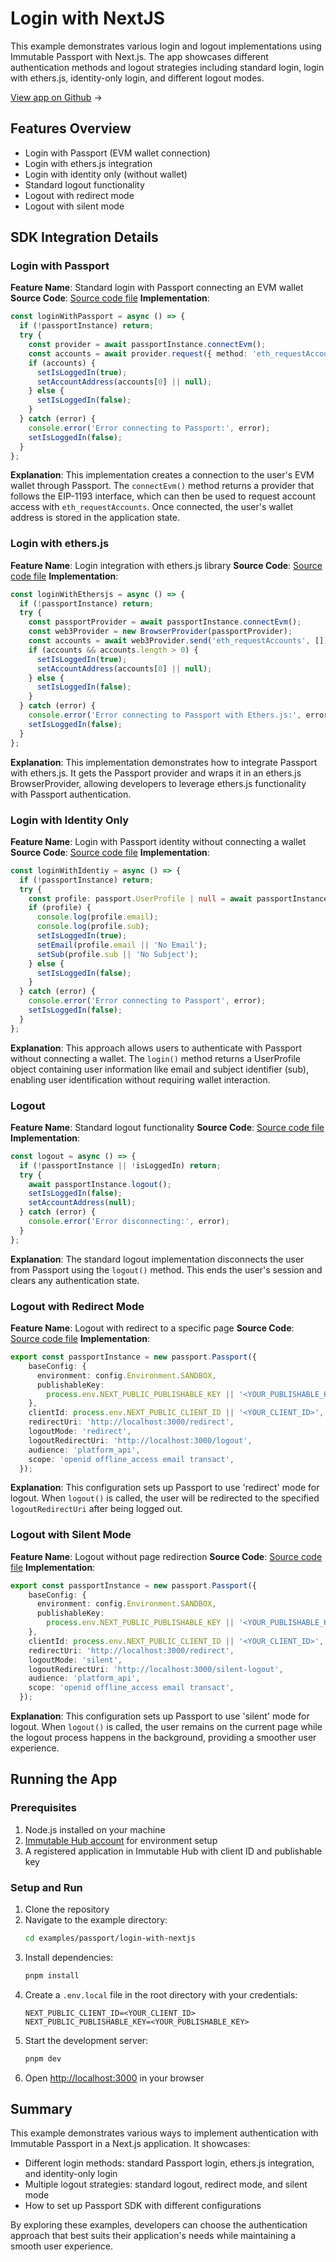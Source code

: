 <div class="display-none">

# Login with NextJS

</div>

This example demonstrates various login and logout implementations using Immutable Passport with Next.js. The app showcases different authentication methods and logout strategies including standard login, login with ethers.js, identity-only login, and different logout modes.

<div class="button-component">

[View app on Github](https://github.com/immutable/ts-immutable-sdk/tree/main/examples/passport/login-with-nextjs) <span class="button-component-arrow">→</span>

</div>

## Features Overview

- Login with Passport (EVM wallet connection)
- Login with ethers.js integration
- Login with identity only (without wallet)
- Standard logout functionality
- Logout with redirect mode
- Logout with silent mode

## SDK Integration Details

### Login with Passport
**Feature Name**: Standard login with Passport connecting an EVM wallet
**Source Code**: [Source code file](https://github.com/immutable/ts-immutable-sdk/blob/main/examples/passport/login-with-nextjs/src/app/login-with-passport/page.tsx)
**Implementation**:
```typescript
const loginWithPassport = async () => {
  if (!passportInstance) return;
  try {
    const provider = await passportInstance.connectEvm();
    const accounts = await provider.request({ method: 'eth_requestAccounts' });
    if (accounts) {
      setIsLoggedIn(true);
      setAccountAddress(accounts[0] || null); 
    } else {
      setIsLoggedIn(false);
    }
  } catch (error) {
    console.error('Error connecting to Passport:', error);
    setIsLoggedIn(false);
  }
};
```
**Explanation**: This implementation creates a connection to the user's EVM wallet through Passport. The `connectEvm()` method returns a provider that follows the EIP-1193 interface, which can then be used to request account access with `eth_requestAccounts`. Once connected, the user's wallet address is stored in the application state.

### Login with ethers.js
**Feature Name**: Login integration with ethers.js library
**Source Code**: [Source code file](https://github.com/immutable/ts-immutable-sdk/blob/main/examples/passport/login-with-nextjs/src/app/login-with-etherjs/page.tsx)
**Implementation**:
```typescript
const loginWithEthersjs = async () => {
  if (!passportInstance) return;
  try {
    const passportProvider = await passportInstance.connectEvm();
    const web3Provider = new BrowserProvider(passportProvider);
    const accounts = await web3Provider.send('eth_requestAccounts', []);
    if (accounts && accounts.length > 0) {
      setIsLoggedIn(true);
      setAccountAddress(accounts[0] || null);
    } else {
      setIsLoggedIn(false);
    }
  } catch (error) {
    console.error('Error connecting to Passport with Ethers.js:', error);
    setIsLoggedIn(false);
  }
};
```
**Explanation**: This implementation demonstrates how to integrate Passport with ethers.js. It gets the Passport provider and wraps it in an ethers.js BrowserProvider, allowing developers to leverage ethers.js functionality with Passport authentication.

### Login with Identity Only
**Feature Name**: Login with Passport identity without connecting a wallet
**Source Code**: [Source code file](https://github.com/immutable/ts-immutable-sdk/blob/main/examples/passport/login-with-nextjs/src/app/login-with-identity-only/page.tsx)
**Implementation**:
```typescript
const loginWithIdentiy = async () => {
  if (!passportInstance) return;
  try {
    const profile: passport.UserProfile | null = await passportInstance.login();
    if (profile) {
      console.log(profile.email);
      console.log(profile.sub);
      setIsLoggedIn(true);
      setEmail(profile.email || 'No Email');
      setSub(profile.sub || 'No Subject');
    } else {
      setIsLoggedIn(false);
    }
  } catch (error) {
    console.error('Error connecting to Passport', error);
    setIsLoggedIn(false);
  }
};
```
**Explanation**: This approach allows users to authenticate with Passport without connecting a wallet. The `login()` method returns a UserProfile object containing user information like email and subject identifier (sub), enabling user identification without requiring wallet interaction.

### Logout
**Feature Name**: Standard logout functionality
**Source Code**: [Source code file](https://github.com/immutable/ts-immutable-sdk/blob/main/examples/passport/login-with-nextjs/src/app/logout-with-redirect-mode/page.tsx)
**Implementation**:
```typescript
const logout = async () => {
  if (!passportInstance || !isLoggedIn) return;
  try {
    await passportInstance.logout();
    setIsLoggedIn(false);
    setAccountAddress(null);
  } catch (error) {
    console.error('Error disconnecting:', error);
  }
};
```
**Explanation**: The standard logout implementation disconnects the user from Passport using the `logout()` method. This ends the user's session and clears any authentication state.

### Logout with Redirect Mode
**Feature Name**: Logout with redirect to a specific page
**Source Code**: [Source code file](https://github.com/immutable/ts-immutable-sdk/blob/main/examples/passport/login-with-nextjs/src/app/utils/setupLogoutRedirect.ts)
**Implementation**:
```typescript
export const passportInstance = new passport.Passport({
    baseConfig: {
      environment: config.Environment.SANDBOX,
      publishableKey:
        process.env.NEXT_PUBLIC_PUBLISHABLE_KEY || '<YOUR_PUBLISHABLE_KEY>',
    },
    clientId: process.env.NEXT_PUBLIC_CLIENT_ID || '<YOUR_CLIENT_ID>',
    redirectUri: 'http://localhost:3000/redirect',
    logoutMode: 'redirect', 
    logoutRedirectUri: 'http://localhost:3000/logout',
    audience: 'platform_api',
    scope: 'openid offline_access email transact',
  });
```
**Explanation**: This configuration sets up Passport to use 'redirect' mode for logout. When `logout()` is called, the user will be redirected to the specified `logoutRedirectUri` after being logged out.

### Logout with Silent Mode
**Feature Name**: Logout without page redirection
**Source Code**: [Source code file](https://github.com/immutable/ts-immutable-sdk/blob/main/examples/passport/login-with-nextjs/src/app/utils/setupLogoutSilent.ts)
**Implementation**:
```typescript
export const passportInstance = new passport.Passport({
    baseConfig: {
      environment: config.Environment.SANDBOX,
      publishableKey:
        process.env.NEXT_PUBLIC_PUBLISHABLE_KEY || '<YOUR_PUBLISHABLE_KEY>',
    },
    clientId: process.env.NEXT_PUBLIC_CLIENT_ID || '<YOUR_CLIENT_ID>',
    redirectUri: 'http://localhost:3000/redirect',
    logoutMode: 'silent',
    logoutRedirectUri: 'http://localhost:3000/silent-logout',
    audience: 'platform_api',
    scope: 'openid offline_access email transact',
  });
```
**Explanation**: This configuration sets up Passport to use 'silent' mode for logout. When `logout()` is called, the user remains on the current page while the logout process happens in the background, providing a smoother user experience.

## Running the App

### Prerequisites
1. Node.js installed on your machine
2. [Immutable Hub account](https://hub.immutable.com/) for environment setup
3. A registered application in Immutable Hub with client ID and publishable key

### Setup and Run
1. Clone the repository
2. Navigate to the example directory:
   ```bash
   cd examples/passport/login-with-nextjs
   ```
3. Install dependencies:
   ```bash
   pnpm install
   ```
4. Create a `.env.local` file in the root directory with your credentials:
   ```
   NEXT_PUBLIC_CLIENT_ID=<YOUR_CLIENT_ID>
   NEXT_PUBLIC_PUBLISHABLE_KEY=<YOUR_PUBLISHABLE_KEY>
   ```
5. Start the development server:
   ```bash
   pnpm dev
   ```
6. Open [http://localhost:3000](http://localhost:3000) in your browser

## Summary

This example demonstrates various ways to implement authentication with Immutable Passport in a Next.js application. It showcases:
- Different login methods: standard Passport login, ethers.js integration, and identity-only login
- Multiple logout strategies: standard logout, redirect mode, and silent mode
- How to set up Passport SDK with different configurations

By exploring these examples, developers can choose the authentication approach that best suits their application's needs while maintaining a smooth user experience. 